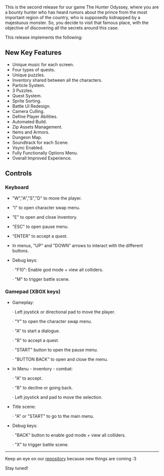This is the second release for our game The Hunter Odyssey, where you are a bounty hunter who has heard rumors about the prince from the most important region of the country, who is supposedly kidnapped by a majestuous monster. So, you decide to visit that famous place, with the objective of discovering all the secrets around this case.

This release implements the following:

## New Key Features

 - Unique music for each screen.
 - Four types of quests.
 - Unique puzzles.
 - Inventory shared between all the characters.
 - Particle System.
 - 3 Puzzles.
 - Quest System.
 - Sprite Sorting.
 - Battle UI Redesign.
 - Camera Culling.
 - Define Player Abilities.
 - Automated Build.
 - Zip Assets Management.
 - Items and Armors.
 - Dungeon Map.
 - Soundtrack for each Scene.
 - Vsync Enabled.
 - Fully Functionally Options Menu.
 - Overall Improved Experience.
 
## Controls

### Keyboard

 - "W","A","S","D" to move the player.
 - "I" to open character swap menu.
 - "E" to open and close Inventory.
 - "ESC" to open pause menu.
 - "ENTER" to accept a quest.
 - In menus, "UP" and "DOWN" arrows to interact with the different buttons.

 - Debug keys:
 
   · "F10": Enable god mode + view all colliders.
   
   · "M" to trigger battle scene.

### Gamepad (XBOX keys)

 - Gameplay:
 
   · Left joystick or directional pad to move the player.
   
   · "Y" to open the character swap menu.
   
   · "A" to start a dialogue.

   · "B" to accept a quest.
   
   · "START" button to open the pause menu.

   · "BUTTON BACK" to open and close the menu.

 - In Menu - inventory - combat:
 
   · "A" to accept.
   
   · "B" to decline or going back.
   
   · Left joystick and pad to move the selection.

- Title scene:
 
   · "A" or "START" to go to the main menu.
   
   
- Debug keys:
   
   · "BACK" button to enable god mode + view all colliders.
   
   · "X" to trigger battle scene.

----
Keep an eye on our [repository](https://github.com/MagiX7/Project-II) because new things are coming :3

Stay tuned!